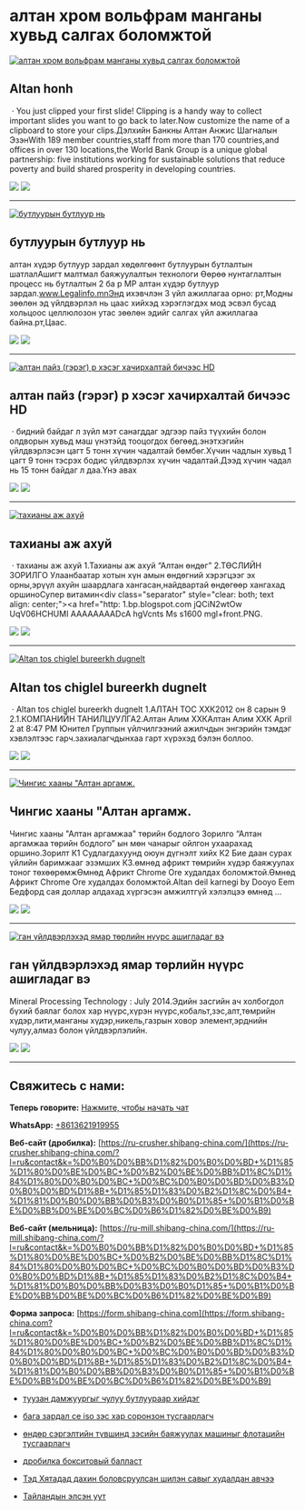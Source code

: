# алтан хром вольфрам манганы хувьд салгах боломжтой

<a href="https://swt.shibang-china.com/?l=ru&img&k=%D0%B0%D0%BB%D1%82%D0%B0%D0%BD+%D1%85%D1%80%D0%BE%D0%BC+%D0%B2%D0%BE%D0%BB%D1%8C%D1%84%D1%80%D0%B0%D0%BC+%D0%BC%D0%B0%D0%BD%D0%B3%D0%B0%D0%BD%D1%8B+%D1%85%D1%83%D0%B2%D1%8C%D0%B4+%D1%81%D0%B0%D0%BB%D0%B3%D0%B0%D1%85+%D0%B1%D0%BE%D0%BB%D0%BE%D0%BC%D0%B6%D1%82%D0%BE%D0%B9" target="_blank">![алтан хром вольфрам манганы хувьд салгах боломжтой](http://static.shibang-china.com/all-800x300/1202.jpg)</a>

## Altan honh
&nbsp;&#0183;&#32;You just clipped your first slide! Clipping is a handy way to collect important slides you want to go back to later.Now customize the name of a clipboard to store your clips.Дэлхийн Банкны Алтан Анжис Шагналын ЭзэнWith 189 member countries,staff from more than 170 countries,and offices in over 130 locations,the World Bank Group is a unique global partnership: five institutions working for sustainable solutions that reduce poverty and build shared prosperity in developing countries.


<a href="https://whatsapp.shibangsoft.com/WhatsApp.php" target="_blank" title="WhatsApp">![](http://static.shibang-china.com/icon/whatsapp.png)</a> <a href="https://swt.shibang-china.com/?l=ru&icon&k=%D0%B0%D0%BB%D1%82%D0%B0%D0%BD+%D1%85%D1%80%D0%BE%D0%BC+%D0%B2%D0%BE%D0%BB%D1%8C%D1%84%D1%80%D0%B0%D0%BC+%D0%BC%D0%B0%D0%BD%D0%B3%D0%B0%D0%BD%D1%8B+%D1%85%D1%83%D0%B2%D1%8C%D0%B4+%D1%81%D0%B0%D0%BB%D0%B3%D0%B0%D1%85+%D0%B1%D0%BE%D0%BB%D0%BE%D0%BC%D0%B6%D1%82%D0%BE%D0%B9" target="_blank">![](http://static.shibang-china.com/icon/chat-ru.png)</a>

---

<a href="https://swt.shibang-china.com/?l=ru&img&k=%D0%B0%D0%BB%D1%82%D0%B0%D0%BD+%D1%85%D1%80%D0%BE%D0%BC+%D0%B2%D0%BE%D0%BB%D1%8C%D1%84%D1%80%D0%B0%D0%BC+%D0%BC%D0%B0%D0%BD%D0%B3%D0%B0%D0%BD%D1%8B+%D1%85%D1%83%D0%B2%D1%8C%D0%B4+%D1%81%D0%B0%D0%BB%D0%B3%D0%B0%D1%85+%D0%B1%D0%BE%D0%BB%D0%BE%D0%BC%D0%B6%D1%82%D0%BE%D0%B9" target="_blank">![бутлуурын бутлуур нь](http://static.shibang-china.com/all-800x300/632.jpg)</a>

## бутлуурын бутлуур нь
алтан хүдэр бутлуур зардал хөдөлгөөнт бутлуурын бутлалтын шатлалАшигт малтмал баяжуулалтын технологи Өөрөө нунтаглалтын процесс нь бутлалтын 2 ба р МР алтан хүдэр бутлуур зардал.www.Legalinfo.mnЭнд ихэвчлэн 3 үйл ажиллагаа орно: рт,Модны зөөлөн эд үйлдвэрлэл нь цаас хийхэд хэрэглэгдэх мод эсвэл бусад хольцоос целлюлозон утас зөөлөн эдийг салгах үйл ажиллагаа байна.рт,Цаас.


<a href="https://whatsapp.shibangsoft.com/WhatsApp.php" target="_blank" title="WhatsApp">![](http://static.shibang-china.com/icon/whatsapp.png)</a> <a href="https://swt.shibang-china.com/?l=ru&icon&k=%D0%B0%D0%BB%D1%82%D0%B0%D0%BD+%D1%85%D1%80%D0%BE%D0%BC+%D0%B2%D0%BE%D0%BB%D1%8C%D1%84%D1%80%D0%B0%D0%BC+%D0%BC%D0%B0%D0%BD%D0%B3%D0%B0%D0%BD%D1%8B+%D1%85%D1%83%D0%B2%D1%8C%D0%B4+%D1%81%D0%B0%D0%BB%D0%B3%D0%B0%D1%85+%D0%B1%D0%BE%D0%BB%D0%BE%D0%BC%D0%B6%D1%82%D0%BE%D0%B9" target="_blank">![](http://static.shibang-china.com/icon/chat-ru.png)</a>

---

<a href="https://swt.shibang-china.com/?l=ru&img&k=%D0%B0%D0%BB%D1%82%D0%B0%D0%BD+%D1%85%D1%80%D0%BE%D0%BC+%D0%B2%D0%BE%D0%BB%D1%8C%D1%84%D1%80%D0%B0%D0%BC+%D0%BC%D0%B0%D0%BD%D0%B3%D0%B0%D0%BD%D1%8B+%D1%85%D1%83%D0%B2%D1%8C%D0%B4+%D1%81%D0%B0%D0%BB%D0%B3%D0%B0%D1%85+%D0%B1%D0%BE%D0%BB%D0%BE%D0%BC%D0%B6%D1%82%D0%BE%D0%B9" target="_blank">![алтан пайз (гэрэг) р хэсэг хачирхалтай бичээс HD](http://static.shibang-china.com/all-800x300/1106.jpg)</a>

## алтан пайз (гэрэг) р хэсэг хачирхалтай бичээс HD
&nbsp;&#0183;&#32;бидний байдаг л зүйл мэт санагддаг эдгээр пайз түүхийн болон олдворын хувьд маш үнэтэйд тооцогдох бөгөөд.энэтхэгийн үйлдвэрлэсэн цагт 5 тонн хүчин чадалтай бөмбөг.Хүчин чадлын хувьд 1 цагт 9 тонн тэсрэх бодис үйлдвэрлэх хүчин чадалтай.Дээд хүчин чадал нь 15 тонн байдаг л даа.Үнэ авах


<a href="https://whatsapp.shibangsoft.com/WhatsApp.php" target="_blank" title="WhatsApp">![](http://static.shibang-china.com/icon/whatsapp.png)</a> <a href="https://swt.shibang-china.com/?l=ru&icon&k=%D0%B0%D0%BB%D1%82%D0%B0%D0%BD+%D1%85%D1%80%D0%BE%D0%BC+%D0%B2%D0%BE%D0%BB%D1%8C%D1%84%D1%80%D0%B0%D0%BC+%D0%BC%D0%B0%D0%BD%D0%B3%D0%B0%D0%BD%D1%8B+%D1%85%D1%83%D0%B2%D1%8C%D0%B4+%D1%81%D0%B0%D0%BB%D0%B3%D0%B0%D1%85+%D0%B1%D0%BE%D0%BB%D0%BE%D0%BC%D0%B6%D1%82%D0%BE%D0%B9" target="_blank">![](http://static.shibang-china.com/icon/chat-ru.png)</a>

---

<a href="https://swt.shibang-china.com/?l=ru&img&k=%D0%B0%D0%BB%D1%82%D0%B0%D0%BD+%D1%85%D1%80%D0%BE%D0%BC+%D0%B2%D0%BE%D0%BB%D1%8C%D1%84%D1%80%D0%B0%D0%BC+%D0%BC%D0%B0%D0%BD%D0%B3%D0%B0%D0%BD%D1%8B+%D1%85%D1%83%D0%B2%D1%8C%D0%B4+%D1%81%D0%B0%D0%BB%D0%B3%D0%B0%D1%85+%D0%B1%D0%BE%D0%BB%D0%BE%D0%BC%D0%B6%D1%82%D0%BE%D0%B9" target="_blank">![тахианы аж ахуй](http://static.shibang-china.com/all-800x300/832.jpg)</a>

## тахианы аж ахуй
&nbsp;&#0183;&#32;тахианы аж ахуй 1.Тахианы аж ахуй “Алтан өндөг” 2.ТӨСЛИЙН ЗОРИЛГО Улаанбаатар хотын хүн амын өндөгний хэрэгцээг эх орны,эрүүл ахуйн шаардлага хангасан,найдвартай өндөгөөр хангахад оршиноСупер витамин&lt;div class=&quot;separator&quot; style=&quot;clear: both; text align: center;&quot;&gt;&lt;a href=&quot;http: 1.bp.blogspot.com jQCiN2wtOw UqV06HCHUMI AAAAAAAADcA hgVcnts Ms s1600 mgl+front.PNG.


<a href="https://whatsapp.shibangsoft.com/WhatsApp.php" target="_blank" title="WhatsApp">![](http://static.shibang-china.com/icon/whatsapp.png)</a> <a href="https://swt.shibang-china.com/?l=ru&icon&k=%D0%B0%D0%BB%D1%82%D0%B0%D0%BD+%D1%85%D1%80%D0%BE%D0%BC+%D0%B2%D0%BE%D0%BB%D1%8C%D1%84%D1%80%D0%B0%D0%BC+%D0%BC%D0%B0%D0%BD%D0%B3%D0%B0%D0%BD%D1%8B+%D1%85%D1%83%D0%B2%D1%8C%D0%B4+%D1%81%D0%B0%D0%BB%D0%B3%D0%B0%D1%85+%D0%B1%D0%BE%D0%BB%D0%BE%D0%BC%D0%B6%D1%82%D0%BE%D0%B9" target="_blank">![](http://static.shibang-china.com/icon/chat-ru.png)</a>

---

<a href="https://swt.shibang-china.com/?l=ru&img&k=%D0%B0%D0%BB%D1%82%D0%B0%D0%BD+%D1%85%D1%80%D0%BE%D0%BC+%D0%B2%D0%BE%D0%BB%D1%8C%D1%84%D1%80%D0%B0%D0%BC+%D0%BC%D0%B0%D0%BD%D0%B3%D0%B0%D0%BD%D1%8B+%D1%85%D1%83%D0%B2%D1%8C%D0%B4+%D1%81%D0%B0%D0%BB%D0%B3%D0%B0%D1%85+%D0%B1%D0%BE%D0%BB%D0%BE%D0%BC%D0%B6%D1%82%D0%BE%D0%B9" target="_blank">![Altan tos chiglel bureerkh dugnelt](http://static.shibang-china.com/all-800x300/840.jpg)</a>

## Altan tos chiglel bureerkh dugnelt
&nbsp;&#0183;&#32;Altan tos chiglel bureerkh dugnelt 1.АЛТАН ТОС ХХК2012 он 8 сарын 9 2.1.КОМПАНИЙН ТАНИЛЦУУЛГА2.Алтан Алим ХХКАлтан Алим ХХК April 2 at 8:47 PM Юнител Группын үйлчилгээний ажилчдын энгэрийн тэмдэг хэвлэлтээс гарч.захиалагчдынхаа гарт хүрэхэд бэлэн боллоо.


<a href="https://whatsapp.shibangsoft.com/WhatsApp.php" target="_blank" title="WhatsApp">![](http://static.shibang-china.com/icon/whatsapp.png)</a> <a href="https://swt.shibang-china.com/?l=ru&icon&k=%D0%B0%D0%BB%D1%82%D0%B0%D0%BD+%D1%85%D1%80%D0%BE%D0%BC+%D0%B2%D0%BE%D0%BB%D1%8C%D1%84%D1%80%D0%B0%D0%BC+%D0%BC%D0%B0%D0%BD%D0%B3%D0%B0%D0%BD%D1%8B+%D1%85%D1%83%D0%B2%D1%8C%D0%B4+%D1%81%D0%B0%D0%BB%D0%B3%D0%B0%D1%85+%D0%B1%D0%BE%D0%BB%D0%BE%D0%BC%D0%B6%D1%82%D0%BE%D0%B9" target="_blank">![](http://static.shibang-china.com/icon/chat-ru.png)</a>

---

<a href="https://swt.shibang-china.com/?l=ru&img&k=%D0%B0%D0%BB%D1%82%D0%B0%D0%BD+%D1%85%D1%80%D0%BE%D0%BC+%D0%B2%D0%BE%D0%BB%D1%8C%D1%84%D1%80%D0%B0%D0%BC+%D0%BC%D0%B0%D0%BD%D0%B3%D0%B0%D0%BD%D1%8B+%D1%85%D1%83%D0%B2%D1%8C%D0%B4+%D1%81%D0%B0%D0%BB%D0%B3%D0%B0%D1%85+%D0%B1%D0%BE%D0%BB%D0%BE%D0%BC%D0%B6%D1%82%D0%BE%D0%B9" target="_blank">![Чингис хааны &quot;Алтан аргамж.](http://static.shibang-china.com/all-800x300/891.jpg)</a>

## Чингис хааны &quot;Алтан аргамж.
Чингис хааны &quot;Алтан аргамжаа&quot; төрийн бодлого Зорилго “Алтан аргамжаа төрийн бодлого” ын мөн чанарыг ойлгон ухаарахад оршино.Зорилт К1 Судлагдахуунд оюун дүгнэлт хийх К2 Бие даан сурах үйлийн баримжааг эзэмших К3.өмнөд африкт төмрийн хүдэр баяжуулах тоног төхөөрөмжӨмнөд Африкт Chrome Ore худалдах боломжтой.Өмнөд Африкт Chrome Ore худалдах боломжтой.Altan deil karnegi by Dooyo Eem Бедфорд сая доллар алдахад хүргэсэн амжилтгүй хэлэлцээ өмнөд …


<a href="https://whatsapp.shibangsoft.com/WhatsApp.php" target="_blank" title="WhatsApp">![](http://static.shibang-china.com/icon/whatsapp.png)</a> <a href="https://swt.shibang-china.com/?l=ru&icon&k=%D0%B0%D0%BB%D1%82%D0%B0%D0%BD+%D1%85%D1%80%D0%BE%D0%BC+%D0%B2%D0%BE%D0%BB%D1%8C%D1%84%D1%80%D0%B0%D0%BC+%D0%BC%D0%B0%D0%BD%D0%B3%D0%B0%D0%BD%D1%8B+%D1%85%D1%83%D0%B2%D1%8C%D0%B4+%D1%81%D0%B0%D0%BB%D0%B3%D0%B0%D1%85+%D0%B1%D0%BE%D0%BB%D0%BE%D0%BC%D0%B6%D1%82%D0%BE%D0%B9" target="_blank">![](http://static.shibang-china.com/icon/chat-ru.png)</a>

---

<a href="https://swt.shibang-china.com/?l=ru&img&k=%D0%B0%D0%BB%D1%82%D0%B0%D0%BD+%D1%85%D1%80%D0%BE%D0%BC+%D0%B2%D0%BE%D0%BB%D1%8C%D1%84%D1%80%D0%B0%D0%BC+%D0%BC%D0%B0%D0%BD%D0%B3%D0%B0%D0%BD%D1%8B+%D1%85%D1%83%D0%B2%D1%8C%D0%B4+%D1%81%D0%B0%D0%BB%D0%B3%D0%B0%D1%85+%D0%B1%D0%BE%D0%BB%D0%BE%D0%BC%D0%B6%D1%82%D0%BE%D0%B9" target="_blank">![ган үйлдвэрлэхэд ямар төрлийн нүүрс ашигладаг вэ](http://static.shibang-china.com/all-800x300/1058.jpg)</a>

## ган үйлдвэрлэхэд ямар төрлийн нүүрс ашигладаг вэ
Mineral Processing Technology : July 2014.Эдийн засгийн ач холбогдол бүхий баялаг болох хар нүүрс,хүрэн нүүрс,кобальт,зэс,алт,төмрийн хүдэр,лити,манганы хүдэр,никель,газрын ховор элемент,эрднийн чулуу,алмаз болон үйлдвэрлэлийн.

<a href="https://whatsapp.shibangsoft.com/WhatsApp.php" target="_blank" title="WhatsApp">![](http://static.shibang-china.com/icon/whatsapp.png)</a> <a href="https://swt.shibang-china.com/?l=ru&icon&k=%D0%B0%D0%BB%D1%82%D0%B0%D0%BD+%D1%85%D1%80%D0%BE%D0%BC+%D0%B2%D0%BE%D0%BB%D1%8C%D1%84%D1%80%D0%B0%D0%BC+%D0%BC%D0%B0%D0%BD%D0%B3%D0%B0%D0%BD%D1%8B+%D1%85%D1%83%D0%B2%D1%8C%D0%B4+%D1%81%D0%B0%D0%BB%D0%B3%D0%B0%D1%85+%D0%B1%D0%BE%D0%BB%D0%BE%D0%BC%D0%B6%D1%82%D0%BE%D0%B9" target="_blank">![](http://static.shibang-china.com/icon/chat-ru.png)</a>

---
## Свяжитесь с нами:

**Теперь говорите:** [Нажмите, чтобы начать чат](https://swt.shibang-china.com?l=ru&contact&k=%D0%B0%D0%BB%D1%82%D0%B0%D0%BD+%D1%85%D1%80%D0%BE%D0%BC+%D0%B2%D0%BE%D0%BB%D1%8C%D1%84%D1%80%D0%B0%D0%BC+%D0%BC%D0%B0%D0%BD%D0%B3%D0%B0%D0%BD%D1%8B+%D1%85%D1%83%D0%B2%D1%8C%D0%B4+%D1%81%D0%B0%D0%BB%D0%B3%D0%B0%D1%85+%D0%B1%D0%BE%D0%BB%D0%BE%D0%BC%D0%B6%D1%82%D0%BE%D0%B9)

**WhatsApp:**  [+8613621919955](https://whatsapp.shibangsoft.com/WhatsApp.php)

**Веб-сайт (дробилка):** [https://ru-crusher.shibang-china.com/](https://ru-crusher.shibang-china.com/?l=ru&contact&k=%D0%B0%D0%BB%D1%82%D0%B0%D0%BD+%D1%85%D1%80%D0%BE%D0%BC+%D0%B2%D0%BE%D0%BB%D1%8C%D1%84%D1%80%D0%B0%D0%BC+%D0%BC%D0%B0%D0%BD%D0%B3%D0%B0%D0%BD%D1%8B+%D1%85%D1%83%D0%B2%D1%8C%D0%B4+%D1%81%D0%B0%D0%BB%D0%B3%D0%B0%D1%85+%D0%B1%D0%BE%D0%BB%D0%BE%D0%BC%D0%B6%D1%82%D0%BE%D0%B9)

**Веб-сайт (мельница):** [https://ru-mill.shibang-china.com/](https://ru-mill.shibang-china.com/?l=ru&contact&k=%D0%B0%D0%BB%D1%82%D0%B0%D0%BD+%D1%85%D1%80%D0%BE%D0%BC+%D0%B2%D0%BE%D0%BB%D1%8C%D1%84%D1%80%D0%B0%D0%BC+%D0%BC%D0%B0%D0%BD%D0%B3%D0%B0%D0%BD%D1%8B+%D1%85%D1%83%D0%B2%D1%8C%D0%B4+%D1%81%D0%B0%D0%BB%D0%B3%D0%B0%D1%85+%D0%B1%D0%BE%D0%BB%D0%BE%D0%BC%D0%B6%D1%82%D0%BE%D0%B9)

**Форма запроса:** [https://form.shibang-china.com](https://form.shibang-china.com?l=ru&contact&k=%D0%B0%D0%BB%D1%82%D0%B0%D0%BD+%D1%85%D1%80%D0%BE%D0%BC+%D0%B2%D0%BE%D0%BB%D1%8C%D1%84%D1%80%D0%B0%D0%BC+%D0%BC%D0%B0%D0%BD%D0%B3%D0%B0%D0%BD%D1%8B+%D1%85%D1%83%D0%B2%D1%8C%D0%B4+%D1%81%D0%B0%D0%BB%D0%B3%D0%B0%D1%85+%D0%B1%D0%BE%D0%BB%D0%BE%D0%BC%D0%B6%D1%82%D0%BE%D0%B9)

* [туузан дамжуургыг чулуу бутлуураар хийдэг](../130/%D1%82%D1%83%D1%83%D0%B7%D0%B0%D0%BD%20%D0%B4%D0%B0%D0%BC%D0%B6%D1%83%D1%83%D1%80%D0%B3%D1%8B%D0%B3%20%D1%87%D1%83%D0%BB%D1%83%D1%83%20%D0%B1%D1%83%D1%82%D0%BB%D1%83%D1%83%D1%80%D0%B0%D0%B0%D1%80%20%D1%85%D0%B8%D0%B9%D0%B4%D1%8D%D0%B3.md)

* [бага зардал ce iso зэс хар соронзон тусгаарлагч](../130/%D0%B1%D0%B0%D0%B3%D0%B0%20%D0%B7%D0%B0%D1%80%D0%B4%D0%B0%D0%BB%20ce%20iso%20%D0%B7%D1%8D%D1%81%20%D1%85%D0%B0%D1%80%20%D1%81%D0%BE%D1%80%D0%BE%D0%BD%D0%B7%D0%BE%D0%BD%20%D1%82%D1%83%D1%81%D0%B3%D0%B0%D0%B0%D1%80%D0%BB%D0%B0%D0%B3%D1%87.md)

* [өндөр сэргэлтийн түвшинд зэсийн баяжуулах машиныг флотацийн тусгаарлагч](../127/%D3%A9%D0%BD%D0%B4%D3%A9%D1%80%20%D1%81%D1%8D%D1%80%D0%B3%D1%8D%D0%BB%D1%82%D0%B8%D0%B9%D0%BD%20%D1%82%D2%AF%D0%B2%D1%88%D0%B8%D0%BD%D0%B4%20%D0%B7%D1%8D%D1%81%D0%B8%D0%B9%D0%BD%20%D0%B1%D0%B0%D1%8F%D0%B6%D1%83%D1%83%D0%BB%D0%B0%D1%85%20%D0%BC%D0%B0%D1%88%D0%B8%D0%BD%D1%8B%D0%B3%20%D1%84%D0%BB%D0%BE%D1%82%D0%B0%D1%86%D0%B8%D0%B9%D0%BD%20%D1%82%D1%83%D1%81%D0%B3%D0%B0%D0%B0%D1%80%D0%BB%D0%B0%D0%B3%D1%87.md)

* [дробилка бокситовый балласт](../126/%D0%B4%D1%80%D0%BE%D0%B1%D0%B8%D0%BB%D0%BA%D0%B0%20%D0%B1%D0%BE%D0%BA%D1%81%D0%B8%D1%82%D0%BE%D0%B2%D1%8B%D0%B9%20%D0%B1%D0%B0%D0%BB%D0%BB%D0%B0%D1%81%D1%82.md)

* [Тэд Хятадад дахин боловсруулсан шилэн савыг худалдан авчээ](../126/%D0%A2%D1%8D%D0%B4%20%D0%A5%D1%8F%D1%82%D0%B0%D0%B4%D0%B0%D0%B4%20%D0%B4%D0%B0%D1%85%D0%B8%D0%BD%20%D0%B1%D0%BE%D0%BB%D0%BE%D0%B2%D1%81%D1%80%D1%83%D1%83%D0%BB%D1%81%D0%B0%D0%BD%20%D1%88%D0%B8%D0%BB%D1%8D%D0%BD%20%D1%81%D0%B0%D0%B2%D1%8B%D0%B3%20%D1%85%D1%83%D0%B4%D0%B0%D0%BB%D0%B4%D0%B0%D0%BD%20%D0%B0%D0%B2%D1%87%D1%8D%D1%8D.md)

* [Тайландын элсэн уут](../128/%D0%A2%D0%B0%D0%B9%D0%BB%D0%B0%D0%BD%D0%B4%D1%8B%D0%BD%20%D1%8D%D0%BB%D1%81%D1%8D%D0%BD%20%D1%83%D1%83%D1%82.md)